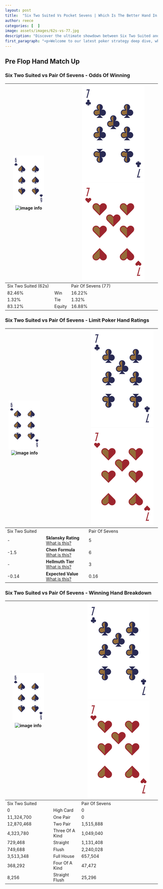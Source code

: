 ```yaml
---
layout: post
title:  "Six Two Suited Vs Pocket Sevens | Which Is The Better Hand In Poker? A Complete Guide"
author: reece
categories: [  ]
image: assets/images/62s-vs-77.jpg
description: "Discover the ultimate showdown between Six Two Suited and Pair Of Sevens in poker! Uncover the odds, strategies, and scenarios where one hand triumphs over the other. Get ready to up your poker game with this thrilling analysis."
first_paragraph: "<p>Welcome to our latest poker strategy deep dive, where we're pitting two distinct hands against each other in a high-stakes showdown: Six Two Suited vs Pair Of Sevens.</p><p>In the dynamic world of poker, every decision counts, and knowing which hand holds the upper hand is key to your success at the table.</p><p>In this article, we'll dissect these two hands, explore the scenarios where one dominates the other, and equip you with the knowledge to make strategic choices that can tip the odds in your favor.</p><p>Get ready to unravel the intriguing dynamics of these poker hands and elevate your game to new heights.</p>"
---
```




[comment]: # (sp0)

## Pre Flop Hand Match Up

<div class="table hand-ratings" markdown="1"> 



### Six Two Suited vs Pair Of Sevens - Odds Of Winning


    
| ![image info](assets/images/hand1/6.png) ![image info](assets/images/hand1/2s.png) |  | ![image info](assets/images/hand2/7.png) ![image info](assets/images/hand2/7o.png) |
| -------- | -------- | -------- |
| Six Two Suited (62s) |  | Pair Of Sevens (77) |
| 82.46% | Win | 16.22% |
| 1.32% | Tie | 1.32% |
| 83.12% | Equity | 16.88% |




[comment]: # (sp1)



### Six Two Suited vs Pair Of Sevens - Limit Poker Hand Ratings


    
| ![image info](assets/images/hand1/6.png) ![image info](assets/images/hand1/2s.png) |  | ![image info](assets/images/hand2/7.png) ![image info](assets/images/hand2/7o.png) |
| -------- | -------- | -------- |
| Six Two Suited |  | Pair Of Sevens |
| - | **Sklansky Rating** [What is this?](/sklansky-rating-explained) | 5 |
| -1.5 | **Chen Formula** [What is this?](/chen-formula-explained) | 6 |
| - | **Hellmuth Tier** [What is this?](/Hellmuth-tier-explained) | 3 |
| -0.14 | **Expected Value** [What is this?](/expected-value-explained) | 0.16 |




[comment]: # (sp2)



### Six Two Suited vs Pair Of Sevens - Winning Hand Breakdown


    
| ![image info](assets/images/hand1/6.png) ![image info](assets/images/hand1/2s.png) |  | ![image info](assets/images/hand2/7.png) ![image info](assets/images/hand2/7o.png) |
| -------- | -------- | -------- |
| Six Two Suited |  | Pair Of Sevens |
| 0 | High Card | 0 |
| 11,324,700 | One Pair | 0 |
| 12,870,468 | Two Pair | 1,515,888 |
| 4,323,780 | Three Of A Kind | 1,049,040 |
| 729,468 | Straight | 1,131,408 |
| 749,688 | Flush | 2,240,028 |
| 3,513,348 | Full House | 657,504 |
| 368,292 | Four Of A Kind | 47,472 |
| 8,256 | Straight Flush | 25,296 |




[comment]: # (sp3)



</div>

[comment]: # (sp4)



[comment]: # (sp5)

